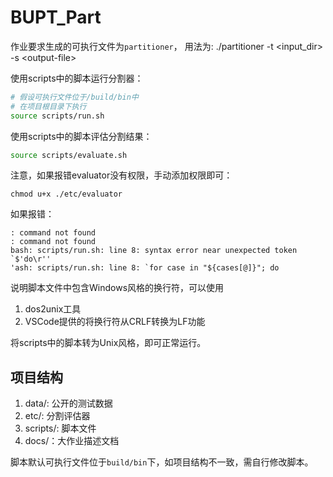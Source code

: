 # BUPT_Part
作业要求生成的可执行文件为`partitioner`，
用法为: ./partitioner -t \<input_dir> -s \<output-file>

使用scripts中的脚本运行分割器：
```bash
# 假设可执行文件位于/build/bin中
# 在项目根目录下执行
source scripts/run.sh
```
使用scripts中的脚本评估分割结果：
```bash
source scripts/evaluate.sh
```
注意，如果报错evaluator没有权限，手动添加权限即可：
```shell
chmod u+x ./etc/evaluator
```
如果报错：
```shell
: command not found
: command not found
bash: scripts/run.sh: line 8: syntax error near unexpected token `$'do\r''
'ash: scripts/run.sh: line 8: `for case in "${cases[@]}"; do
```
说明脚本文件中包含Windows风格的换行符，可以使用
1. dos2unix工具
2. VSCode提供的将换行符从CRLF转换为LF功能  

将scripts中的脚本转为Unix风格，即可正常运行。


## 项目结构   
1. data/: 公开的测试数据
2. etc/: 分割评估器
3. scripts/: 脚本文件   
4. docs/：大作业描述文档

脚本默认可执行文件位于`build/bin`下，如项目结构不一致，需自行修改脚本。